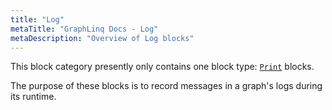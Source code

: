 ```yaml
---
title: "Log"
metaTitle: "GraphLinq Docs - Log"
metaDescription: "Overview of Log blocks"
---
```


This block category presently only contains one block type: <a href="/blockTypes/5-log/1-print"> `Print`</a> blocks.<p/>
The purpose of these blocks is to record messages in a graph's logs during its runtime. 
